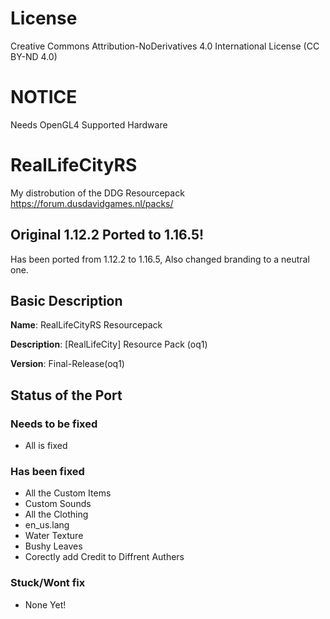 # License
Creative Commons Attribution-NoDerivatives 4.0 International License (CC BY-ND 4.0)
# NOTICE
Needs OpenGL4 Supported Hardware
# RealLifeCityRS
My distrobution of the DDG Resourcepack https://forum.dusdavidgames.nl/packs/

## Original 1.12.2 Ported to 1.16.5!
Has been ported from 1.12.2 to 1.16.5, Also changed
branding to a neutral one.

## Basic Description
**Name**: RealLifeCityRS Resourcepack


**Description**: [RealLifeCity] Resource Pack (oq1) 


**Version**: Final-Release(oq1)

## Status of the Port

### Needs to be fixed
* All is fixed

### Has been fixed
* All the Custom Items
* Custom Sounds
* All the Clothing
* en_us.lang 
* Water Texture 
* Bushy Leaves
* Corectly add Credit to Diffrent Authers

### Stuck/Wont fix
* None Yet!
